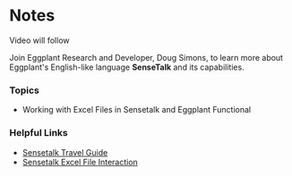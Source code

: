 # Notes

Video will follow

Join Eggplant Research and Developer, Doug Simons, to learn more about Eggplant's English-like language **SenseTalk** and its capabilities.

### Topics
- Working with Excel Files in Sensetalk and Eggplant Functional

### Helpful Links
- [Sensetalk Travel Guide](https://docs.eggplantsoftware.com/studio/stk-sensetalk-travel-guide/)
- [Sensetalk Excel File Interaction](https://docs.eggplantsoftware.com/studio/stk-excel-file-interaction/)